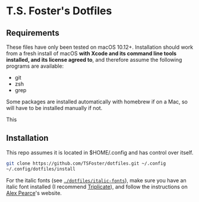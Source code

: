 # T.S. Foster's Dotfiles

## Requirements

These files have only been tested on macOS 10.12+. Installation should work from a fresh install of macOS **with Xcode and its command line tools installed, and its license agreed to**, and therefore assume the following programs are available:

* git
* zsh
* grep

Some packages are installed automatically with homebrew if on a Mac, so will have to be installed manually if not.

This 

## Installation

This repo assumes it is located in $HOME/.config and has control over itself.

```bash
git clone https://github.com/TSFoster/dotfiles.git ~/.config
~/.config/dotfiles/install
```

For the italic fonts (see [`./dotfiles/italic-fonts`](./dotfiles/italic-fonts)), make sure you have an italic font installed (I recommend [Triplicate]), and follow the instructions on [Alex Pearce]'s website.

[Triplicate]:  http://practicaltypography.com/triplicate.html            "Triplicate font by Matthew Butterick"
[Alex Pearce]: https://alexpearce.me/2014/05/italics-in-iterm2-vim-tmux/ "Enabling italic fonts in iTerm2, tmux, and vim"
